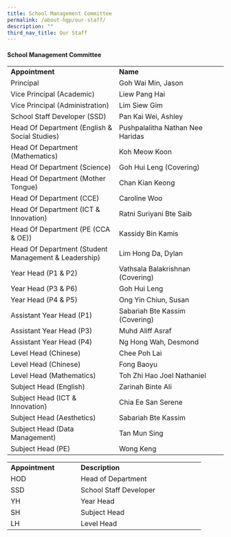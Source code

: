 ```yaml
---
title: School Management Committee
permalink: /about-hgp/our-staff/
description: ""
third_nav_title: Our Staff
---
```

<h4><strong>School Management Committee</strong></h4>
<table width="0">
<tbody>
<tr>
<td style="text-align: left;" width="301"><strong>Appointment</strong></td>
<td style="text-align: left;" width="312"><strong>Name</strong></td>
</tr>
<tr>
<td width="301">Principal</td>
<td width="312">Goh Wai Min, Jason</td>
</tr>
<tr>
<td width="301">Vice Principal (Academic)</td>
<td width="312">Liew Pang Hai</td>
</tr>
<tr>
<td width="301">Vice Principal (Administration)</td>
<td width="312">Lim Siew Gim</td>
</tr>
<tr>
<td width="301">School Staff Developer (SSD)</td>
<td width="312">Pan Kai Wei, Ashley</td>
</tr>
<tr>
<td width="301">Head Of Department (English &amp; Social Studies)</td>
<td width="312">Pushpalalitha Nathan Nee Haridas</td>
</tr>
<tr>
<td width="301">Head Of Department (Mathematics)</td>
<td width="312">Koh Meow Koon</td>
</tr>
<tr>
<td width="301">Head Of Department (Science)</td>
<td width="312">Goh Hui Leng (Covering)</td>
</tr>
<tr>
<td width="301">Head Of Department (Mother Tongue)</td>
<td width="312">Chan Kian Keong</td>
</tr>
<tr>
<td width="301">Head Of Department (CCE)</td>
<td width="312">Caroline Woo</td>
</tr>
<tr>
<td width="301">Head Of Department (ICT &amp; Innovation)</td>
<td width="312">Ratni Suriyani Bte Saib</td>
</tr>
<tr>
<td width="301">Head Of Department (PE (CCA &amp; OE))</td>
<td width="312">Kassidy Bin Kamis</td>
</tr>
<tr>
	<td width="301">Head Of Department (Student Management &amp; Leadership)</td>
<td width="312">Lim Hong Da, Dylan</td>
</tr>
<tr>
<td width="301">Year Head (P1 &amp; P2)</td>
<td width="312">Vathsala Balakrishnan (Covering)</td>
</tr>
<tr>
<td width="301">Year Head (P3 &amp; P6)</td>
<td width="312">Goh Hui Leng</td>
</tr>
<tr>
<td width="301">Year Head (P4 &amp; P5)</td>
<td width="312">Ong Yin Chiun, Susan</td>
</tr>
<tr>
<td width="301">Assistant Year Head (P1)</td>
<td width="312">Sabariah Bte Kassim (Covering)</td>
</tr>
<tr>
<td width="301">Assistant Year Head (P3)</td>
<td width="312">Muhd Aliff Asraf</td>
</tr>
<tr>
<td width="301">Assistant Year Head (P4)</td>
<td width="312">Ng Hong Wah, Desmond</td>
</tr>
<tr>
<td width="301">Level Head (Chinese)</td>
<td width="312">Chee Poh Lai</td>
</tr>
<tr>
<td width="301">Level Head (Chinese)</td>
<td width="312">Fong Baoyu</td>
</tr>
<tr>
<td width="301">Level Head (Mathematics)</td>
<td width="312">Toh Zhi Hao Joel Nathaniel</td>
</tr>
<tr>
<td width="301">Subject Head (English)</td>
<td width="312">Zarinah Binte Ali</td>
</tr>
<tr>
<td width="301">Subject Head (ICT &amp; Innovation)</td>
<td width="312">Chia Ee San Serene</td>
</tr>
<tr>
<td width="301">Subject Head (Aesthetics)</td>
<td width="312">Sabariah Bte Kassim</td>
</tr>
<tr>
<td width="301">Subject Head (Data Management)</td>
<td width="312">Tan Mun Sing</td>
</tr>
<tr>
<td width="301">Subject Head (PE)</td>
<td width="312">Wong Keng</td>
</tr>
</tbody>
</table>
<table width="0">
<tbody>
<tr>
<td width="147"><strong>Appointment</strong></td>
<td width="272"><strong>Description</strong></td>
</tr>
<tr>
<td width="147">HOD</td>
<td width="272">Head of Department</td>
</tr>
<tr>
<td width="147">SSD</td>
<td width="272">School Staff Developer</td>
</tr>
<tr>
<td width="147">YH</td>
<td width="272">Year Head</td>
</tr>
<tr>
<td width="147">SH</td>
<td width="272">Subject Head</td>
</tr>
<tr>
<td width="147">LH</td>
<td width="272">Level Head</td>
</tr>
</tbody>
</table>